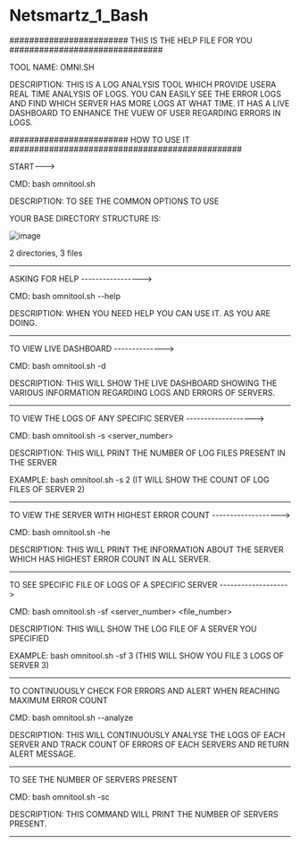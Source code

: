 # Netsmartz_1_Bash
######################## THIS IS THE HELP FILE FOR YOU ###############################

TOOL NAME: OMNI.SH

DESCRIPTION: THIS IS A LOG ANALYSIS TOOL WHICH PROVIDE USERA REAL TIME ANALYSIS OF LOGS. YOU CAN EASILY SEE THE ERROR LOGS AND FIND WHICH SERVER HAS MORE LOGS AT WHAT TIME. IT HAS A LIVE DASHBOARD TO ENHANCE THE VUEW OF USER REGARDING ERRORS IN LOGS.

######################## HOW TO USE IT ###############################################

START--->

CMD: bash omnitool.sh

DESCRIPTION: TO SEE THE COMMON OPTIONS TO USE


YOUR BASE DIRECTORY STRUCTURE IS:

![image](https://github.com/Farhan-Ahmed-Netsmartz/Assignment_1/assets/160687843/5fb4669f-a0d5-43fd-9fe1-54df26d1b8b7)


2 directories, 3 files

---------------------------------------------------------------------------------------

ASKING FOR HELP ----------------->

CMD: bash omnitool.sh --help

DESCRIPTION: WHEN YOU NEED HELP YOU CAN USE IT. AS YOU ARE DOING.

---------------------------------------------------------------------------------------

TO VIEW LIVE DASHBOARD -------------->

CMD: bash omnitool.sh -d

DESCRIPTION: THIS WILL SHOW THE LIVE DASHBOARD SHOWING THE VARIOUS INFORMATION REGARDING LOGS AND ERRORS OF SERVERS.

---------------------------------------------------------------------------------------

TO VIEW THE LOGS OF ANY SPECIFIC SERVER ------------------->

CMD: bash omnitool.sh -s <server_number>

DESCRIPTION: THIS WILL PRINT THE NUMBER OF LOG FILES PRESENT IN THE SERVER

EXAMPLE: bash omnitool.sh -s 2  (IT WILL SHOW THE COUNT OF LOG FILES OF SERVER 2)

---------------------------------------------------------------------------------------

TO VIEW THE SERVER WITH HIGHEST ERROR COUNT ------------------->

CMD: bash omnitool.sh -he

DESCRIPTION: THIS WILL PRINT THE INFORMATION ABOUT THE SERVER WHICH HAS HIGHEST ERROR COUNT IN ALL SERVER.

----------------------------------------------------------------------------------------

TO SEE SPECIFIC FILE OF LOGS OF A SPECIFIC SERVER ------------------->

CMD: bash omnitool.sh -sf <server_number> <file_number>

DESCRIPTION: THIS WILL SHOW THE LOG FILE OF A SERVER YOU SPECIFIED

EXAMPLE: bash omnitool.sh -sf 3 (THIS WILL SHOW YOU FILE 3 LOGS OF SERVER 3)

----------------------------------------------------------------------------------------

TO CONTINUOUSLY CHECK FOR ERRORS AND ALERT WHEN REACHING MAXIMUM ERROR COUNT

CMD: bash omnitool.sh --analyze

DESCRIPTION: THIS WILL CONTINUOUSLY ANALYSE THE LOGS OF EACH SERVER AND TRACK COUNT OF ERRORS OF EACH SERVERS AND RETURN ALERT MESSAGE.

----------------------------------------------------------------------------------------



TO SEE THE NUMBER OF SERVERS PRESENT

CMD: bash omnitool.sh -sc

DESCRIPTION: THIS COMMAND WILL PRINT THE NUMBER OF SERVERS PRESENT.
_________________________________________________________________________________________
